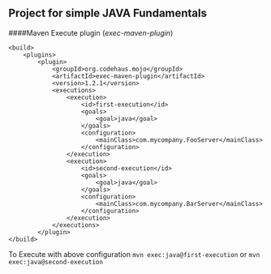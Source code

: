 ## Project for simple JAVA Fundamentals

####Maven Execute plugin (*exec-maven-plugin*)
```
<build>
    <plugins>
        <plugin>
            <groupId>org.codehaus.mojo</groupId>
            <artifactId>exec-maven-plugin</artifactId>
            <version>1.2.1</version>
            <executions>
                <execution>
                    <id>first-execution</id>
                    <goals>
                        <goal>java</goal>
                    </goals>
                    <configuration>
                        <mainClass>com.mycompany.FooServer</mainClass>
                    </configuration>
                </execution>
                <execution>
                    <id>second-execution</id>
                    <goals>
                        <goal>java</goal>
                    </goals>
                    <configuration>
                        <mainClass>com.mycompany.BarServer</mainClass>
                    </configuration>
                </execution>
            </executions>
        </plugin>
</build> 
```
To Execute with above configuration 
``` mvn exec:java@first-execution ``` or ```mvn exec:java@second-execution```
